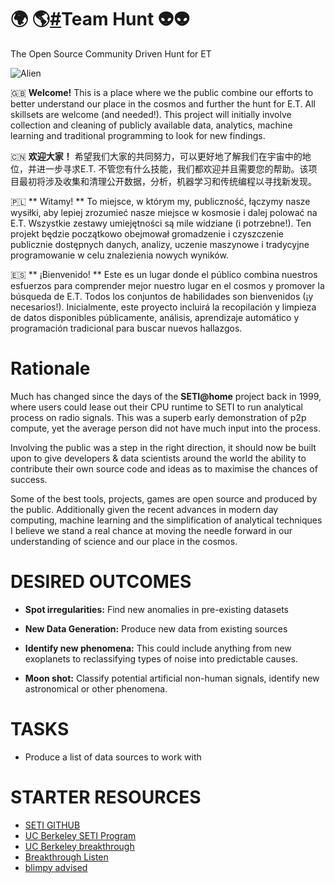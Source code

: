 # 🌍 🌎[#](https://murchie85.github.io/)Team Hunt 👽👽  
The Open Source Community Driven Hunt for ET 


![Alien](https://images.wallpaperscraft.com/image/stars_space_galaxy_117958_2560x1080.jpg)

🇬🇧 **Welcome!** This is a place where we the public combine our efforts to better understand our place in the cosmos and further the hunt for E.T. All skillsets are welcome (and needed!). This project will initially involve collection and cleaning of publicly available data, analytics, machine learning and traditional programming to look for new findings.   

🇨🇳 **欢迎大家！** 希望我们大家的共同努力，可以更好地了解我们在宇宙中的地位，并进一步寻求E.T. 不管您有什么技能，我们都欢迎并且需要您的帮助。该项目最初将涉及收集和清理公开数据，分析，机器学习和传统编程以寻找新发现。  

🇵🇱 ** Witamy! ** To miejsce, w którym my, publiczność, łączymy nasze wysiłki, aby lepiej zrozumieć nasze miejsce w kosmosie i dalej polować na E.T. Wszystkie zestawy umiejętności są mile widziane (i potrzebne!). Ten projekt będzie początkowo obejmował gromadzenie i czyszczenie publicznie dostępnych danych, analizy, uczenie maszynowe i tradycyjne programowanie w celu znalezienia nowych wyników.  

🇪🇸 ** ¡Bienvenido! ** Este es un lugar donde el público combina nuestros esfuerzos para comprender mejor nuestro lugar en el cosmos y promover la búsqueda de E.T. Todos los conjuntos de habilidades son bienvenidos (¡y necesarios!). Inicialmente, este proyecto incluirá la recopilación y limpieza de datos disponibles públicamente, análisis, aprendizaje automático y programación tradicional para buscar nuevos hallazgos.


# Rationale

Much has changed since the days of the **SETI@home** project back in 1999, where users could lease out their CPU runtime to SETI to run analytical process on radio signals. This was a superb early demonstration of p2p compute, yet the average person did not have much input into the process. 

Involving the public was a step in the right direction, it should now be built upon to give developers & data scientists around the world the ability to contribute their own source code and ideas as to maximise the chances of success. 

Some of the best tools, projects, games are open source and produced by the public. Additionally given the recent advances in modern day computing, machine learning and the simplification of analytical techniques I believe we stand a real chance at moving the needle forward in our understanding of science and our place in the cosmos. 


# DESIRED OUTCOMES

- **Spot irregularities:** Find new anomalies in pre-existing datasets 

- **New Data Generation:** Produce new data from existing sources 

- **Identify new phenomena:** This could include anything from new exoplanets to reclassifying types of noise into predictable causes. 

- **Moon shot:** Classify potential artificial non-human signals, identify new astronomical or other phenomena. 

# TASKS

- Produce a list of data sources to work with 


# STARTER RESOURCES 

- [SETI GITHUB](https://github.com/SETI)
- [UC Berkeley SETI Program](https://github.com/UCBerkeleySETI)
- [UC Berkeley breakthrough](https://github.com/UCBerkeleySETI/breakthrough)
- [Breakthrough Listen](http://seti.berkeley.edu/listen/)
- [blimpy advised](https://github.com/UCBerkeleySETI/blimpy)